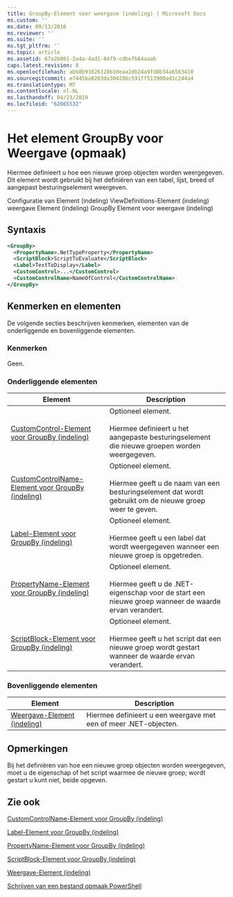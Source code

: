 ```yaml
---
title: GroupBy-Element voor weergave (indeling) | Microsoft Docs
ms.custom: ''
ms.date: 09/13/2016
ms.reviewer: ''
ms.suite: ''
ms.tgt_pltfrm: ''
ms.topic: article
ms.assetid: 67a2b061-2a4a-4ad1-84f9-cdbefb64aaab
caps.latest.revision: 8
ms.openlocfilehash: abb8b91626128b3deaa2db24a9fd8b34a6563410
ms.sourcegitcommit: e7445ba8203da304286c591ff513900ad1c244a4
ms.translationtype: MT
ms.contentlocale: nl-NL
ms.lasthandoff: 04/23/2019
ms.locfileid: "62065532"
---
```

# <a name="groupby-element-for-view-format"></a>Het element GroupBy voor Weergave (opmaak)

Hiermee definieert u hoe een nieuwe groep objecten worden weergegeven. Dit element wordt gebruikt bij het definiëren van een tabel, lijst, breed of aangepast besturingselement weergeven.

Configuratie van Element (indeling) ViewDefinitions-Element (indeling) weergave Element (indeling) GroupBy Element voor weergave (indeling)

## <a name="syntax"></a>Syntaxis

```xml
<GroupBy>
  <PropertyName>.NetTypeProperty</PropertyName>
  <ScriptBlock>ScriptToEvaluate</ScriptBlock>
  <Label>TextToDisplay</Label>
  <CustomControl>...</CustomControl>
  <CustomControlName>NameOfControl</CustomControlName>
</GroupBy>
```

## <a name="attributes-and-elements"></a>Kenmerken en elementen

De volgende secties beschrijven kenmerken, elementen van de onderliggende en bovenliggende elementen.

### <a name="attributes"></a>Kenmerken

Geen.

### <a name="child-elements"></a>Onderliggende elementen

|Element|Description|
|-------------|-----------------|
|[CustomControl-Element voor GroupBy (indeling)](./customcontrol-element-for-groupby-format.md)|Optioneel element.<br /><br /> Hiermee definieert u het aangepaste besturingselement die nieuwe groepen worden weergegeven.|
|[CustomControlName-Element voor GroupBy (indeling)](./customcontrolname-element-for-groupby-format.md)|Optioneel element.<br /><br /> Hiermee geeft u de naam van een besturingselement dat wordt gebruikt om de nieuwe groep weer te geven.|
|[Label-Element voor GroupBy (indeling)](./label-element-for-groupby-format.md)|Optioneel element.<br /><br /> Hiermee geeft u een label dat wordt weergegeven wanneer een nieuwe groep is opgetreden.|
|[PropertyName-Element voor GroupBy (indeling)](./propertyname-element-for-groupby-format.md)|Optioneel element.<br /><br /> Hiermee geeft u de .NET-eigenschap voor de start een nieuwe groep wanneer de waarde ervan verandert.|
|[ScriptBlock-Element voor GroupBy (indeling)](./scriptblock-element-for-groupby-format.md)|Optioneel element.<br /><br /> Hiermee geeft u het script dat een nieuwe groep wordt gestart wanneer de waarde ervan verandert.|

### <a name="parent-elements"></a>Bovenliggende elementen

|Element|Description|
|-------------|-----------------|
|[Weergave-Element (indeling)](./view-element-format.md)|Hiermee definieert u een weergave met een of meer .NET-objecten.|

## <a name="remarks"></a>Opmerkingen

Bij het definiëren van hoe een nieuwe groep objecten worden weergegeven, moet u de eigenschap of het script waarmee de nieuwe groep; wordt gestart u kunt niet, beide opgeven.

## <a name="see-also"></a>Zie ook

[CustomControlName-Element voor GroupBy (indeling)](./customcontrolname-element-for-groupby-format.md)

[Label-Element voor GroupBy (indeling)](./label-element-for-groupby-format.md)

[PropertyName-Element voor GroupBy (indeling)](./propertyname-element-for-groupby-format.md)

[ScriptBlock-Element voor GroupBy (indeling)](./scriptblock-element-for-groupby-format.md)

[Weergave-Element (indeling)](./view-element-format.md)

[Schrijven van een bestand opmaak PowerShell](./writing-a-powershell-formatting-file.md)
